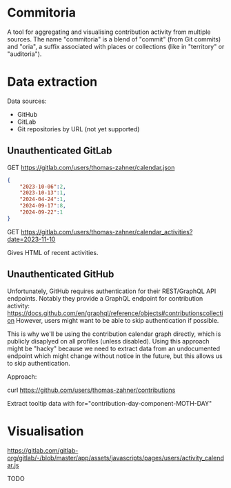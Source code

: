 # Commitoria

A tool for aggregating and visualising contribution activity from multiple sources.
The name "commitoria" is a blend of "commit" (from Git commits) and "oria",
a suffix associated with places or collections (like in "territory" or "auditoria").

# Data extraction

Data sources:

- GitHub
- GitLab
- Git repositories by URL (not yet supported)

## Unauthenticated GitLab

GET https://gitlab.com/users/thomas-zahner/calendar.json

```json
{
    "2023-10-06":2,
    "2023-10-13":1,
    "2024-04-24":1,
    "2024-09-17":8,
    "2024-09-22":1
}
```

GET https://gitlab.com/users/thomas-zahner/calendar_activities?date=2023-11-10

Gives HTML of recent activities.

## Unauthenticated GitHub

Unfortunately, GitHub requires authentication for their REST/GraphQL API endpoints.
Notably they provide a GraphQL endpoint for contribution activity: https://docs.github.com/en/graphql/reference/objects#contributionscollection
However, users might want to be able to skip authentication if possible.

This is why we'll be using the contribution calendar graph directly, which is publicly disaplyed on all profiles (unless disabled).
Using this approach might be "hacky" because we need to extract data from an undocumented endpoint which might change without notice in the future,
but this allows us to skip authentication.

Approach:

curl https://github.com/users/thomas-zahner/contributions

Extract tooltip data with for="contribution-day-component-MOTH-DAY"

# Visualisation

https://gitlab.com/gitlab-org/gitlab/-/blob/master/app/assets/javascripts/pages/users/activity_calendar.js

TODO
